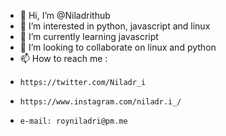 - 👋 Hi, I’m @Niladrithub
- 👀 I’m interested in python, javascript and linux
- 🌱 I’m currently learning javascript 
- 💞️ I’m looking to collaborate on linux and python
- 📫 How to reach me : 
-     https://twitter.com/Niladr_i
-     https://www.instagram.com/niladr.i_/
-     e-mail: royniladri@pm.me

<!---
Niladrithub/Niladrithub is a ✨ special ✨ repository because its `README.md` (this file) appears on your GitHub profile.
You can click the Preview link to take a look at your changes.
--->
